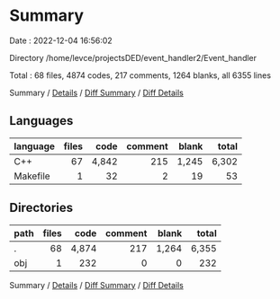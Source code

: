 # Summary

Date : 2022-12-04 16:56:02

Directory /home/levce/projectsDED/event_handler2/Event_handler

Total : 68 files,  4874 codes, 217 comments, 1264 blanks, all 6355 lines

Summary / [Details](details.md) / [Diff Summary](diff.md) / [Diff Details](diff-details.md)

## Languages
| language | files | code | comment | blank | total |
| :--- | ---: | ---: | ---: | ---: | ---: |
| C++ | 67 | 4,842 | 215 | 1,245 | 6,302 |
| Makefile | 1 | 32 | 2 | 19 | 53 |

## Directories
| path | files | code | comment | blank | total |
| :--- | ---: | ---: | ---: | ---: | ---: |
| . | 68 | 4,874 | 217 | 1,264 | 6,355 |
| obj | 1 | 232 | 0 | 0 | 232 |

Summary / [Details](details.md) / [Diff Summary](diff.md) / [Diff Details](diff-details.md)